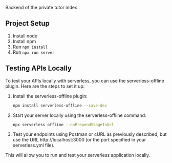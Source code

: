 Backend of the private tutor index

## Project Setup
1. Install node
2. Install npm
3. Run ```npm install```
4. Run ```npx run server```


## Testing APIs Locally

To test your APIs locally with serverless, you can use the serverless-offline plugin. Here are the steps to set it up:

1. Install the serverless-offline plugin:
   ```bash
   npm install serverless-offline --save-dev
   ```

2. Start your server locally using the serverless-offline command:  
   ```bash
   npx serverless offline --noPrependStageInUrl
   ```
3. Test your endpoints using Postman or cURL as previously described, but use the URL http://localhost:3000 (or the port specified in your serverless.yml file).  
   
This will allow you to run and test your serverless application locally.
